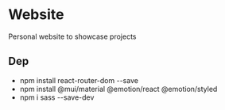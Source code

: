 # Website
Personal website to showcase projects

## Dep
- npm install react-router-dom --save
- npm install @mui/material @emotion/react @emotion/styled
- npm i sass --save-dev
